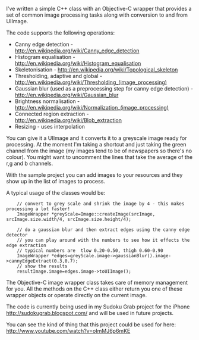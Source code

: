I've written a simple C++ class with an Objective-C wrapper that provides a set of common image processing tasks along with conversion to and from UIImage.

The code supports the following operations:

  * Canny edge detection - http://en.wikipedia.org/wiki/Canny_edge_detection
  * Histogram equalisation - http://en.wikipedia.org/wiki/Histogram_equalisation
  * Skeletonisation - http://en.wikipedia.org/wiki/Topological_skeleton
  * Thresholding, adaptive and global - http://en.wikipedia.org/wiki/Thresholding_(image_processing)
  * Gaussian blur (used as a preprocessing step for canny edge detection) - http://en.wikipedia.org/wiki/Gaussian_blur
  * Brightness normalisation - http://en.wikipedia.org/wiki/Normalization_(image_processing)
  * Connected region extraction - http://en.wikipedia.org/wiki/Blob_extraction
  * Resizing - uses interpolation

You can give it a UIImage and it converts it to a greyscale image ready for processing. At the moment I'm taking a shortcut and just taking the green channel from the image (my images tend to be of newspapers so there's no colour). You might want to uncomment the lines that take the average of the r,g and b channels.

With the sample project you can add images to your resources and they show up in the list of images to process.

A typical usage of the classes would be:
```
    // convert to grey scale and shrink the image by 4 - this makes processing a lot faster!
    ImageWrapper *greyScale=Image::createImage(srcImage, srcImage.size.width/4, srcImage.size.height/4);

    // do a gaussian blur and then extract edges using the canny edge detector
    // you can play around with the numbers to see how it effects the edge extraction
    // typical numbers are  tlow 0.20-0.50, thigh 0.60-0.90
    ImageWrapper *edges=greyScale.image->gaussianBlur().image->cannyEdgeExtract(0.3,0.7);
    // show the results
    resultImage.image=edges.image->toUIImage();
```

The Objective-C image wrapper class takes care of memory management for you. All the methods on the C++ class either return you one of these wrapper objects or operate directly on the current image.

The code is currently being used in my Sudoku Grab project for the iPhone http://sudokugrab.blogspot.com/ and will be used in future projects.

You can see the kind of thing that this project could be used for here: http://www.youtube.com/watch?v=oImMJ6p6mKE